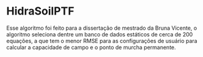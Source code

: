 # HidraSoilPTF 
Esse algoritmo foi feito para a dissertação de mestrado da Bruna Vicente, o algoritmo seleciona dentre um banco de dados estáticos de cerca de 200 equações, a que tem o menor RMSE para as configurações de usuário para calcular a capacidade de campo e o ponto de murcha permanente.

